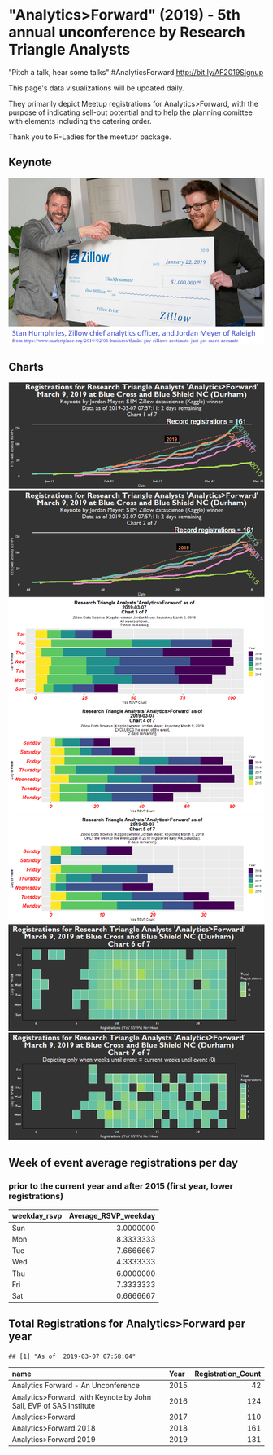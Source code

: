 "Analytics&gt;Forward" (2019) - 5th annual unconference by Research Triangle Analysts
=====================================================================================

"Pitch a talk, hear some talks" \#AnalyticsForward <http://bit.ly/AF2019Signup>

This page's data visualizations will be updated daily.

They primarily depict Meetup registrations for Analytics&gt;Forward, with the purpose of indicating sell-out potential and to help the planning comittee with elements including the catering order.

Thank you to R-Ladies for the meetupr package.

Keynote
-------

![Marketplace.org article - Jordan Meyer (Zillow)](Marketplace_Zillow_JordanMeyer.png)

Charts
------

![Chart 1](af_2019-1.png) ![Chart 2](af_2019-2.png) ![Chart 3](af_2019-3.png) ![Chart 4](af_2019-4.png) ![Chart 5](af_2019-5.png) ![Chart 6](af_2019-6.png) ![Chart 7](af_2019-7.png)

Week of event average registrations per day
-------------------------------------------

### prior to the current year and after 2015 (first year, lower registrations)

| weekday\_rsvp |  Average\_RSVP\_weekday|
|:--------------|-----------------------:|
| Sun           |               3.0000000|
| Mon           |               8.3333333|
| Tue           |               7.6666667|
| Wed           |               4.3333333|
| Thu           |               6.0000000|
| Fri           |               7.3333333|
| Sat           |               0.6666667|

Total Registrations for Analytics&gt;Forward per year
-----------------------------------------------------

    ## [1] "As of  2019-03-07 07:58:04"

| name                                                                  | Year |  Registration\_Count|
|:----------------------------------------------------------------------|:-----|--------------------:|
| Analytics Forward - An Unconference                                   | 2015 |                   42|
| Analytics&gt;Forward, with Keynote by John Sall, EVP of SAS Institute | 2016 |                  124|
| Analytics&gt;Forward                                                  | 2017 |                  110|
| Analytics&gt;Forward 2018                                             | 2018 |                  161|
| Analytics&gt;Forward 2019                                             | 2019 |                  131|
